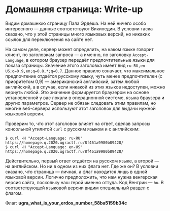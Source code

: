 # Домашняя страница: Write-up

Видим домашнюю страницу Пала Эрдёша. На ней ничего особо интересного — данные соответствуют Википедии. В условии таска сказано, что у этой страницы много языковых версий, но никаких ссылок для переключения на сайте нет.

На самом деле, сервер может определить, на каком языке говорит клиент, по заголовкам запроса — а именно, по заголовку `Accept-Language`, в котором браузер передаёт предпочтительные языки для показа страницы. Значение этого заголовка имеет вид `ru-RU,en-US;q=0.9,en;q=0.8,*;q=0.7`. Данное правило означает, что максимальное предпочтение отдаётся русскому языку, чуть менее предпочтителен (с приоритетом 0,9) — американский английский, затем любой английский, а в случае, если никакой из этих языков недоступен, можно вернуть любой. Это значение формируется браузером на основе установленной у вас локали в операционной системе, языка браузера и других параметров. Сервер не обязан следовать этим правилам, но многие веб-сервера используют этот заголовок для выдачи нужной языковой версии.

Проверим то, что этот заголовок влияет на ответ, сделав запросы консольной утилитой `curl` с русским языком и с английским:

```
$ curl -H "Accept-Language: ru-RU" https://homepage.q.2020.ugractf.ru/8f461a9980b89428/
$ curl -H "Accept-Language: en-US" https://homepage.q.2020.ugractf.ru/8f461a9980b89428/
```

Действительно, первый ответ отдаётся на русском языке, а второй — на английском. Но ни в одном из них флага нет. Где же он? В условии сказано, что страница — личная, а флаг находится лишь в одной языковой версии. Логично предположить, что нам нужна венгерская версия сайта, поскольку наш герой именно оттуда. Код Венгрии — `hu`. В соответствующей языковой версии видим специальный раздел с флагом.

Флаг: **ugra_what_is_your_erdos_number_58ba5159b34c**
